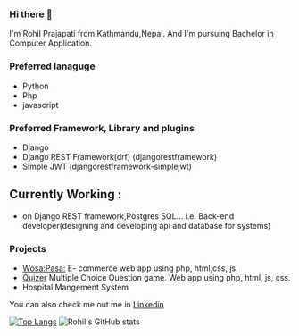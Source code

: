 
### Hi there 👋

I'm Rohil Prajapati from Kathmandu,Nepal. And I'm pursuing Bachelor in Computer Application. 



### Preferred lanaguge 
- Python
- Php
- javascript

### Preferred Framework, Library and plugins
- Django
- Django REST Framework(drf) (djangorestframework)
- Simple JWT (djangorestframework-simplejwt)

## Currently Working :
- on Django REST framework,Postgres SQL... i.e. Back-end developer(designing and developing api and database for systems)

### Projects
- [Wosa:Pasa:](https://github.com/RohilPrajapati/Wosa-Pasa)
  E- commerce web app using php, html,css, js.
- [Quizer](https://github.com/RohilPrajapati/Quizer)
  Multiple Choice Question game. Web app using php, html, js, css.
- Hospital Mangement System 

You can also check me out me in [Linkedin](https://www.linkedin.com/in/rohilprajapati/)

[![Top Langs](https://github-readme-stats.vercel.app/api/top-langs/?username=RohilPrajapati&layout=compact)](https://github.com/RohilPrajapati/github-readme-stats)
![Rohil's GitHub stats](https://github-readme-stats.vercel.app/api?username=RohilPrajapati&show_icons=true&theme=dark)
